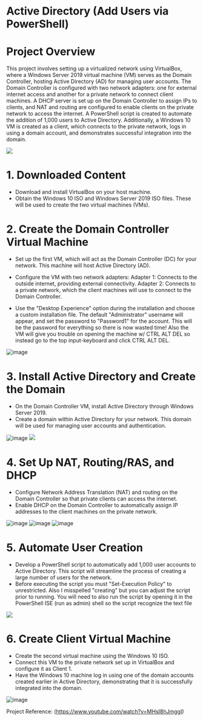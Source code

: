 # Active Directory (Add Users via PowerShell)
# Project Overview
This project involves setting up a virtualized network using VirtualBox, where a Windows Server 2019 virtual machine (VM) serves as the Domain Controller, hosting Active Directory (AD) for managing user accounts. The Domain Controller is configured with two network adapters: one for external internet access and another for a private network to connect client machines. A DHCP server is set up on the Domain Controller to assign IPs to clients, and NAT and routing are configured to enable clients on the private network to access the internet. A PowerShell script is created to automate the addition of 1,000 users to Active Directory. Additionally, a Windows 10 VM is created as a client, which connects to the private network, logs in using a domain account, and demonstrates successful integration into the domain.

![](https://github.com/user-attachments/assets/69411b4f-465c-49f8-b203-8bd0b2966625)
# 1. Downloaded Content 
- Download and install VirtualBox on your host machine.
- Obtain the Windows 10 ISO and Windows Server 2019 ISO files. These will be used to create the two virtual machines (VMs).
# 2. Create the Domain Controller Virtual Machine
- Set up the first VM, which will act as the Domain Controller (DC) for your network. This machine will host Active Directory (AD).
- Configure the VM with two network adapters:
Adapter 1: Connects to the outside internet, providing external connectivity.
Adapter 2: Connects to a private network, which the client machines will use to connect to the Domain Controller.

- Use the "Desktop Experience" option during the installation and choose a custom installation file. The default "Administrator" username will appear, and set the password to "Password1" for the account. This will be the password for everything so there is now wasted time! Also the VM will give you trouble on opening the machine w/ CTRL ALT DEL so instead go to the top input-keyboard and click CTRL ALT DEL.

![image](https://github.com/user-attachments/assets/e24c3247-3790-4588-968f-47839427e7e6)

# 3. Install Active Directory and Create the Domain
- On the Domain Controller VM, install Active Directory through Windows Server 2019.
- Create a domain within Active Directory for your network. This domain will be used for managing user accounts and authentication.

![image](https://github.com/user-attachments/assets/399244df-cdb6-4b67-bb31-42a45aa85b7a)
![](https://github.com/user-attachments/assets/135840d6-1124-43db-8886-ec5ed6beabc1)


# 4. Set Up NAT, Routing/RAS, and DHCP
- Configure Network Address Translation (NAT) and routing on the Domain Controller so that private clients can access the internet.
- Enable DHCP on the Domain Controller to automatically assign IP addresses to the client machines on the private network.

![image](https://github.com/user-attachments/assets/7f89d584-51e4-4e06-b6e4-0cfb64e3c3be)
![image](https://github.com/user-attachments/assets/7925a6d4-9572-454a-9698-f5819ddc65c2)
![image](https://github.com/user-attachments/assets/9c084a10-69da-4fbf-af10-c80418da4da8)


# 5. Automate User Creation
- Develop a PowerShell script to automatically add 1,000 user accounts to Active Directory. This script will streamline the process of creating a large number of users for the network.
- Before executing the script you must "Set-Execution Policy" to unrestricted. Also I misspelled "creating" but you can adjust the script prior to running. You will need to also run the script by opening it in the PowerShell ISE (run as admin) shell so the script recognize the text file

![](https://github.com/user-attachments/assets/38caf99a-8fad-4651-88e0-7e3532be2b93)

# 6. Create Client Virtual Machine 
- Create the second virtual machine using the Windows 10 ISO.
- Connect this VM to the private network set up in VirtualBox and configure it as Client 1.
- Have the Windows 10 machine log in using one of the domain accounts created earlier in Active Directory, demonstrating that it is successfully integrated into the domain.

![image](https://github.com/user-attachments/assets/c2efbb89-7420-48bc-a41a-5aa2d79cc472)

Project Reference: (https://www.youtube.com/watch?v=MHsI8hJmggI)

